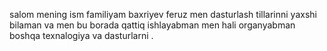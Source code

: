 salom mening ism familiyam baxriyev feruz men dasturlash tillarinni yaxshi bilaman va men bu borada qattiq ishlayabman  men hali organyabman boshqa texnalogiya va dasturlarni .

<!---
Feruzbek02-dot/Feruzbek02-dot is a ✨ special ✨ repository because its `README.md` (this file) appears on your GitHub profile.
You can click the Preview link to take a look at your changes.
--->
